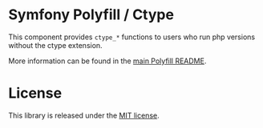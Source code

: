 Symfony Polyfill / Ctype
========================

This component provides `ctype_*` functions to users who run php versions without the ctype extension.

More information can be found in the
[main Polyfill README](https://github.com/symfony/polyfill/blob/master/README.md).

License
=======

This library is released under the [MIT license](LICENSE).